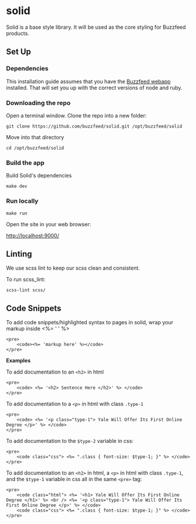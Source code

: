 # solid

Solid is a base style library. It will be used as the core styling for Buzzfeed products.

## Set Up

### Dependencies

This installation guide assumes that you have the [Buzzfeed webapp](https://github.com/buzzfeed/buzzfeed) installed. That will set you up with the correct versions of node and ruby.

### Downloading the repo

Open a terminal window. Clone the repo into a new folder:

`git clone https://github.com/buzzfeed/solid.git /opt/buzzfeed/solid`

Move into that directory

`cd /opt/buzzfeed/solid`

### Build the app

Build Solid's dependencies

`make dev`

### Run locally

`make run`

Open the site in your web browser:

<http://localhost:9000/>

## Linting

We use scss lint to keep our scss clean and consistent.

To run scss_lint:

`scss-lint scss/`

## Code Snippets

To add code snippets/highlighted syntax to pages in solid, wrap your markup inside <%= ' ' %>
```
<pre>
    <code><%= 'markup here' %></code>
</pre>
```


**Examples**

To add documentation to an `<h2>` in html

```
<pre>
    <code> <%= '<h2> Sentence Here </h2>' %> </code>
</pre>
```


To add documentation to a `<p>` in html with class `.type-1`

```
<pre>
    <code> <%= '<p class="type-1"> Yale Will Offer Its First Online Degree </p>' %> </code>
</pre>
```


To add documentation to the `$type-2` variable in css:

```
<pre>
    <code class="css"> <%= ".class { font-size: $type-1; }" %> </code>
</pre>
```


To add documentation to an `<h2>` in html, a `<p>` in html with class `.type-1`, and the `$type-1` variable in css all in the same `<pre>` tag: 

```
<pre>
    <code class="html"> <%= '<h1> Yale Will Offer Its First Online Degree </h1>' %> <br /> <%= '<p class="type-1"> Yale Will Offer Its First Online Degree </p>' %> </code>
    <code class="css"> <%= ".class { font-size: $type-1; }" %> </code>
</pre>
```
